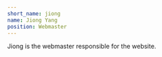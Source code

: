 ```yaml
---
short_name: jiong
name: Jiong Yang
position: Webmaster
---
```

Jiong is the webmaster responsible for the website.